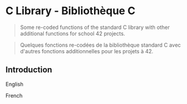 # C Library - Bibliothèque C
> Some re-coded functions of the standard C library with other additional functions for school 42 projects.

> Quelques fonctions re-codées de la bibliothèque standard C avec d'autres fonctions additionnelles pour les projets à 42.

## Introduction

English

French
